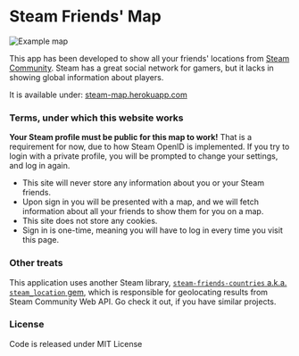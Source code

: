# Steam Friends' Map

![Example map](http://img.poltyn.com/steam-map-20130513-200851.png)

This app has been developed to show all your friends' locations from [Steam Community](http://steamcommunity.com). Steam has a great social network for gamers, but it lacks in showing global information about players.

It is available under: [steam-map.herokuapp.com](http://steam-map.herokuapp.com/)

### Terms, under which this website works

**Your Steam profile must be public for this map to work!** That is a requirement for now, due to how Steam OpenID is implemented. If you try to login with a private profile, you will be prompted to change your settings, and log in again.

* This site will never store any information about you or your Steam friends.
* Upon sign in you will be presented with a map, and we will fetch information about all your friends to show them for you on a map.
* This site does not store any cookies.
* Sign in is one-time, meaning you will have to log in every time you visit this page.

### Other treats

This application uses another Steam library, [`steam-friends-countries` a.k.a. `steam_location` gem](http://github.com/Holek/steam-friends-countries), which is responsible for geolocating results from Steam Community Web API. Go check it out, if you have similar projects.

### License
Code is released under MIT License
